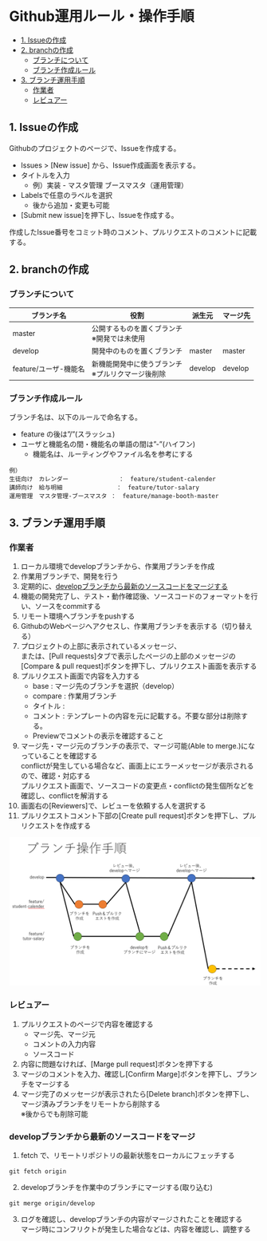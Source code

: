 # Github運用ルール・操作手順

<!-- TOC -->

- [1. Issueの作成](#1-issueの作成)
- [2. branchの作成](#2-branchの作成)
  - [ブランチについて](#ブランチについて)
  - [ブランチ作成ルール](#ブランチ作成ルール)
- [3. ブランチ運用手順](#3-ブランチ運用手順)
  - [作業者](#作業者)
  - [レビュアー](#レビュアー)

<!-- /TOC -->

## 1. Issueの作成

Githubのプロジェクトのページで、Issueを作成する。  
* Issues > [New issue] から、Issue作成画面を表示する。
* タイトルを入力
  * 例）実装 - マスタ管理 ブースマスタ（運用管理）
* Labelsで任意のラベルを選択
  * 後から追加・変更も可能
* [Submit new issue]を押下し、Issueを作成する。

作成したIssue番号をコミット時のコメント、プルリクエストのコメントに記載する。

## 2. branchの作成
### ブランチについて
| ブランチ名 | 役割 | 派生元 | マージ先 |
| ---- | ---- | ---- | ---- |
| master | 公開するものを置くブランチ<br>※開発では未使用 |  |  |
| develop | 開発中のものを置くブランチ | master | master |
| feature/ユーザ-機能名 | 新機能開発中に使うブランチ<br>※プルリクマージ後削除 | develop | develop |

### ブランチ作成ルール
ブランチ名は、以下のルールで命名する。
* feature の後は”/”(スラッシュ)  
* ユーザと機能名の間・機能名の単語の間は”-”(ハイフン)
  * 機能名は、ルーティングやファイル名を参考にする
```
例）
生徒向け　カレンダー		        ：　feature/student-calender
講師向け　給与明細			    ：　feature/tutor-salary
運用管理　マスタ管理-ブースマスタ ：　feature/manage-booth-master
```

## 3. ブランチ運用手順
### 作業者
1. ローカル環境でdevelopブランチから、作業用ブランチを作成
2. 作業用ブランチで、開発を行う
3. 定期的に、[developブランチから最新のソースコードをマージする](#developブランチから最新のソースコードをマージ)
4. 機能の開発完了し、テスト・動作確認後、ソースコードのフォーマットを行い、ソースをcommitする
5. リモート環境へブランチをpushする
6. GithubのWebページへアクセスし、作業用ブランチを表示する（切り替える）
7. プロジェクトの上部に表示されているメッセージ、  
または、[Pull requests]タブで表示したページの上部のメッセージの  
[Compare & pull request]ボタンを押下し、プルリクエスト画面を表示する
8. プルリクエスト画面で内容を入力する
    - base : マージ先のブランチを選択（develop）
    - compare : 作業用ブランチ
    - タイトル : 
    - コメント : テンプレートの内容を元に記載する。不要な部分は削除する。  
    - Previewでコメントの表示を確認すること
9. マージ先・マージ元のブランチの表示で、マージ可能(Able to merge.)になっていることを確認する  
  conflictが発生している場合など、画面上にエラーメッセージが表示されるので、確認・対応する  
  プルリクエスト画面で、ソースコードの変更点・conflictの発生個所などを確認し、conflictを解消する
10. 画面右の[Reviewers]で、レビューを依頼する人を選択する
11. プルリクエストコメント下部の[Create pull request]ボタンを押下し、プルリクエストを作成する

![ブランチ操作手順](./img\09_Github運用ルール・操作手順\01.png)

### レビュアー
1. プルリクエストのページで内容を確認する
    - マージ先、マージ元
    - コメントの入力内容
    - ソースコード
2. 内容に問題なければ、[Marge pull request]ボタンを押下する
3. マージのコメントを入力、確認し[Confirm Marge]ボタンを押下し、ブランチをマージする
4. マージ完了のメッセージが表示されたら[Delete branch]ボタンを押下し、マージ済みブランチをリモートから削除する  
  ※後からでも削除可能

### developブランチから最新のソースコードをマージ
1. fetch で、リモートリポジトリの最新状態をローカルにフェッチする
```
git fetch origin
```
2. developブランチを作業中のブランチにマージする(取り込む)

```
git merge origin/develop
```
3. ログを確認し、developブランチの内容がマージされたことを確認する  
   マージ時にコンフリクトが発生した場合などは、内容を確認し、調整する  
